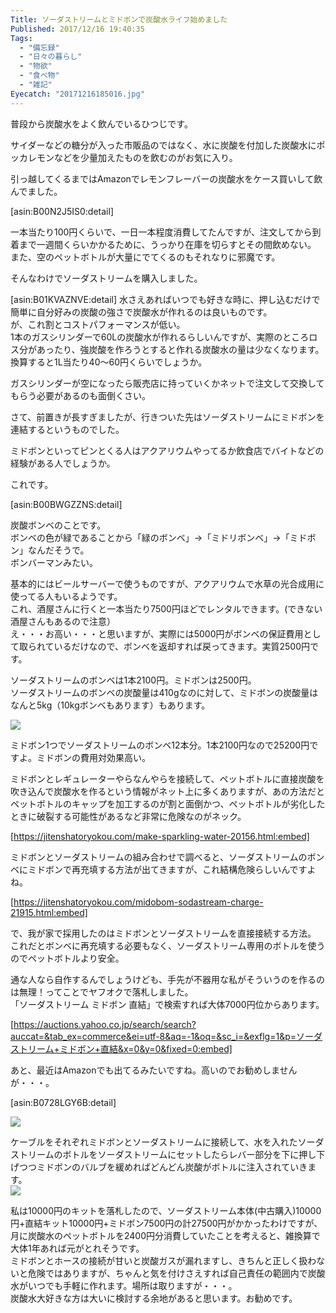 ```yaml
---
Title: ソーダストリームとミドボンで炭酸水ライフ始めました
Published: 2017/12/16 19:40:35
Tags:
  - "備忘録"
  - "日々の暮らし"
  - "物欲"
  - "食べ物"
  - "雑記"
Eyecatch: "20171216185016.jpg"
---
```

普段から炭酸水をよく飲んでいるひつじです。  

サイダーなどの糖分が入った市販品のではなく、水に炭酸を付加した炭酸水にポッカレモンなどを少量加えたものを飲むのがお気に入り。  

引っ越してくるまではAmazonでレモンフレーバーの炭酸水をケース買いして飲んでました。  

[asin:B00N2J5IS0:detail]

一本当たり100円くらいで、一日一本程度消費してたんですが、注文してから到着まで一週間くらいかかるために、うっかり在庫を切らすとその間飲めない。 
また、空のペットボトルが大量にでてくるのもそれなりに邪魔です。  


そんなわけでソーダストリームを購入しました。  

[asin:B01KVAZNVE:detail]
水さえあればいつでも好きな時に、押し込むだけで簡単に自分好みの炭酸の強さで炭酸水が作れるのは良いものです。  
が、これ割とコストパフォーマンスが低い。  
1本のガスシリンダーで60Lの炭酸水が作れるらしいんですが、実際のところロス分があったり、強炭酸を作ろうとすると作れる炭酸水の量は少なくなります。  
換算すると1L当たり40～60円くらいでしょうか。  

ガスシリンダーが空になったら販売店に持っていくかネットで注文して交換してもらう必要があるのも面倒くさい。  

さて、前置きが長すぎましたが、行きついた先はソーダストリームにミドボンを連結するというものでした。  

ミドボンといってピンとくる人はアクアリウムやってるか飲食店でバイトなどの経験がある人でしょうか。  

これです。  

[asin:B00BWGZZNS:detail]

炭酸ボンベのことです。  
ボンベの色が緑であることから「緑のボンベ」→「ミドリボンベ」→「ミドボン」なんだそうで。  
ボンバーマンみたい。  

基本的にはビールサーバーで使うものですが、アクアリウムで水草の光合成用に使ってる人もいるようです。  
これ、酒屋さんに行くと一本当たり7500円ほどでレンタルできます。(できない酒屋さんもあるので注意）  
え・・・お高い・・・と思いますが、実際には5000円がボンベの保証費用として取られているだけなので、ボンベを返却すれば戻ってきます。実質2500円です。  

ソーダストリームのボンベは1本2100円。ミドボンは2500円。  
ソーダストリームのボンベの炭酸量は410gなのに対して、ミドボンの炭酸量はなんと5kg（10kgボンベもあります）もあります。  

![](20171216184846.jpg) 

ミドボン1つでソーダストリームのボンベ12本分。1本2100円なので25200円ですよ。ミドボンの費用対効果高い。  

ミドボンとレギュレーターやらなんやらを接続して、ペットボトルに直接炭酸を吹き込んで炭酸水を作るという情報がネット上に多くありますが、あの方法だとペットボトルのキャップを加工するのが割と面倒かつ、ペットボトルが劣化したときに破裂する可能性があるなど非常に危険なのがネック。  

[https://jitenshatoryokou.com/make-sparkling-water-20156.html:embed]


ミドボンとソーダストリームの組み合わせで調べると、ソーダストリームのボンベにミドボンで再充填する方法が出てきますが、これ結構危険らしいんですよね。  

[https://jitenshatoryokou.com/midobom-sodastream-charge-21915.html:embed]

で、我が家で採用したのはミドボンとソーダストリームを直接接続する方法。  
これだとボンベに再充填する必要もなく、ソーダストリーム専用のボトルを使うのでペットボトルより安全。  

通な人なら自作するんでしょうけども、手先が不器用な私がそういうのを作るのは無理！ってことでヤフオクで落札しました。  
「ソーダストリーム ミドボン 直結」で検索すれば大体7000円位からあります。

[https://auctions.yahoo.co.jp/search/search?auccat=&tab_ex=commerce&ei=utf-8&aq=-1&oq=&sc_i=&exflg=1&p=ソーダストリーム+ミドボン+直結&x=0&y=0&fixed=0:embed]

あと、最近はAmazonでも出てるみたいですね。高いのでお勧めしませんが・・・。    

[asin:B0728LGY6B:detail]



![](20171216184949.jpg) 

ケーブルをそれぞれミドボンとソーダストリームに接続して、水を入れたソーダストリームのボトルをソーダストリームにセットしたらレバー部分を下に押し下げつつミドボンのバルブを緩めればどんどん炭酸がボトルに注入されていきます。  
![](20171216185016.jpg) 

私は10000円のキットを落札したので、ソーダストリーム本体(中古購入)10000円+直結キット10000円+ミドボン7500円の計27500円がかかったわけですが、月に炭酸水のペットボトルを2400円分消費していたことを考えると、雑換算で大体1年あれば元がとれそうです。  
ミドボンとホースの接続が甘いと炭酸ガスが漏れますし、きちんと正しく扱わないと危険ではありますが、ちゃんと気を付けさえすれば自己責任の範囲内で炭酸水がいつでも手軽に作れます。場所は取りますが・・・。  
炭酸水大好きな方は大いに検討する余地があると思います。お勧めです。  